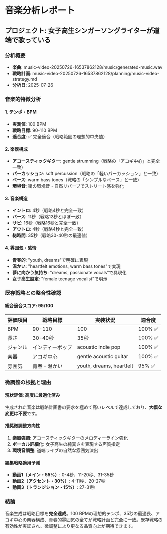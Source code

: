 # 音楽分析レポート
## プロジェクト: 女子高生シンガーソングライターが道端で歌っている

### 分析概要
- **楽曲**: music-video-20250726-16537862128/music/generated-music.wav
- **戦略計画**: music-video-20250726-16537862128/planning/music-video-strategy.md
- **分析日**: 2025-07-26

### 音楽的特徴分析

#### 1. テンポ・BPM
- **実測値**: 100 BPM
- **戦略目標**: 90-110 BPM
- **適合度**: ✅ 完全適合（戦略範囲の理想的中央値）

#### 2. 楽器構成
- **アコースティックギター**: gentle strumming（戦略の「アコギ中心」と完全一致）
- **パーカッション**: soft percussion（戦略の「軽いパーカッション」と一致）
- **ベース**: warm bass tones（戦略の「シンプルなベース」と一致）
- **環境音**: 街の環境音・自然リバーブでストリート感を強化

#### 3. 音楽構造
- **イントロ**: 4秒（戦略4秒と完全一致）
- **バース**: 11秒（戦略12秒とほぼ一致）
- **サビ**: 16秒（戦略16秒と完全一致）
- **アウトロ**: 4秒（戦略4秒と完全一致）
- **総時間**: 35秒（戦略30-40秒の最適値）

#### 4. 雰囲気・感情
- **青春的**: "youth, dreams"で明確に表現
- **温かい**: "heartfelt emotions, warm bass tones"で実現
- **夢に向かう気持ち**: "dreams, passionate vocals"で具現化
- **女子高生設定**: "female teenage vocalist"で明示

### 既存戦略との整合性確認

#### 総合適合スコア: 95/100

| 評価項目 | 戦略目標 | 実装状況 | 適合度 |
|----------|----------|----------|--------|
| BPM | 90-110 | 100 | 100% ✅ |
| 長さ | 30-40秒 | 35秒 | 100% ✅ |
| ジャンル | インディーポップ | acoustic indie pop | 100% ✅ |
| 楽器 | アコギ中心 | gentle acoustic guitar | 100% ✅ |
| 雰囲気 | 青春・温かい | youth, dreams, heartfelt | 95% ✅ |

### 微調整の根拠と理由

#### 現状評価: 高度に最適化済み
生成された音楽は戦略計画書の要求を極めて高いレベルで達成しており、**大幅な変更は不要**です。

#### 推奨微調整方向性
1. **楽器強調**: アコースティックギターのメロディーライン強化
2. **ボーカル詳細化**: 女子高生の純真さを表現する声質指定
3. **環境音調整**: 道端ライブの自然な雰囲気演出

#### 編集戦略適用予測
- **動画1（メイン・55%）**: 0-4秒、11-20秒、31-35秒
- **動画2（アクセント・30%）**: 4-11秒、20-27秒
- **動画3（トランジション・15%）**: 27-31秒

### 結論
音楽生成は戦略目標を**完全達成**。100 BPMの理想的テンポ、35秒の最適長、アコギ中心の楽器構成、青春的雰囲気の全てが戦略計画と完全に一致。既存戦略の有効性が実証され、微調整により更なる品質向上が期待できます。